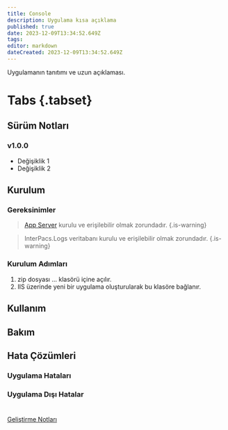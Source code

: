 ```yaml
---
title: Console
description: Uygulama kısa açıklama
published: true
date: 2023-12-09T13:34:52.649Z
tags: 
editor: markdown
dateCreated: 2023-12-09T13:34:52.649Z
---
```


Uygulamanın tanıtımı ve uzun açıklaması.

# Tabs {.tabset}
## Sürüm Notları
### v1.0.0
- Değişiklik 1
- Değişiklik 2



## Kurulum

### Gereksinimler
> [App Server](/Uygulamalar/AppServer) kurulu ve erişilebilir olmak zorundadır.
{.is-warning}

> InterPacs.Logs veritabanı kurulu ve erişilebilir olmak zorundadır.
{.is-warning}

### Kurulum Adımları
1. zip dosyası ... klasörü içine açılır.
2. IIS üzerinde yeni bir uygulama oluşturularak bu klasöre bağlanır.

## Kullanım

## Bakım

## Hata Çözümleri

### Uygulama Hataları

### Uygulama Dışı Hatalar

#

[Geliştirme Notları](/Gelistirme/Uygulama-Adi)